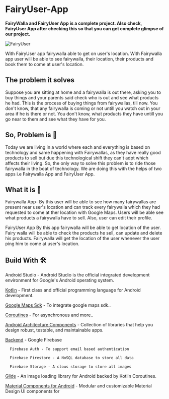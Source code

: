 # FairyUser-App

**FairyWalla and FairyUser App is a complete project. Also check, FairyUser App after checking this so that you can get complete glimpse of our project.**


![FairyUser](https://user-images.githubusercontent.com/65327113/179409515-eecf92ae-9842-44cd-99d6-8510d77476e7.jpg)


With FairyUser app fairywalla able to get on user's location. With Fairywalla app user will be able to see fairywalla, their location, their products and book them to come at user's location. 

## The problem it solves

Suppose you are sitting at home and a fairywalla is out there, asking you to buy things 
and your parents said check who is out and see what products he had.
This is the process of buying things from fairywallas, till now.
You don't know, that any fairywalla is coming or not untill you watch out in your area
if he is there or not.
You don't know, what products they have untill you go near to them and see what they have
for you.

## So, Problem is 🥁
Today we are living in a world where each and everything is based on technology and same happening with Fairywallas, as they have really good products to sell but due this technological shift they can't adpt which affects their living. 
So, the only way to solve this problem is to ride those fairywalla in the boat of technology.  We are doing this with the helps of two apps i.e Fairywalla App and FairyUser App. 

## What it is 🤨

Fairywalla App- By this user will be able to see how many fairywallas are present near user's location and 
can track every fairywalla which they had requested to come at ther location with Google Maps.
Users will be able see what products a fairywalla have to sell. Also, user can edit their profile. 

FairyUser App
By this app fairywalla will be able to get location of the user. Fairy walla will be able to check the 
products he sell, can update and delete his products. Fairywalla will get the location of the user whenever the user ping him to come at user's location. 


## Build With 🛠

Android Studio - Android Studio is the official integrated development environment for Google's Android operating system.

[Kotlin](https://kotlinlang.org/) - First class and official programming language for Android development.

[Google Maps Sdk](https://developers.google.com/maps/documentation/android-sdk/overview) - To integrate google maps sdk..

[Coroutines](https://kotlinlang.org/docs/reference/coroutines-overview.html) - For asynchronous and more..

[Android Architecture Components](https://developer.android.com/topic/libraries/architecture) - Collection of libraries that help you design robust, testable, and maintainable apps.

[Backend](https://firebase.google.com/) - Google Firebase

      Firebase Auth - To support email based authentication

      Firebase Firestore - A NoSQL database to store all data

      Firebase Storage - A clous storage to store all images
     

[Glide](https://github.com/bumptech/glide) - An image loading library for Android backed by Kotlin Coroutines.

[Material Components for Android](https://github.com/material-components/material-components-android) - Modular and customizable Material Design UI components for 
